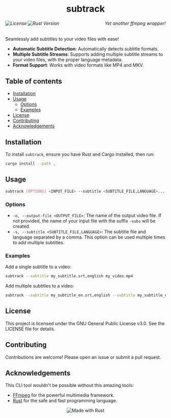 <h1 align="center">subtrack</h1>
<div>
    <h6 align="right">
        <img align="left" src="https://img.shields.io/badge/license-GPLv3-blue.svg" alt="License">
        <img align="left" src="https://img.shields.io/badge/rust-1.56%2B-orange.svg" alt="Rust Version">
        Yet another ffmpeg wrapper!
    </h6>
</div>

Seamlessly add subtitles to your video files with ease!

- **Automatic Subtitle Detection**: Automatically detects subtitle formats.
- **Multiple Subtitle Streams**: Supports adding multiple subtitle streams to your video files, with the proper language metadata.
- **Format Support**: Works with video formats like MP4 and MKV.

## Table of contents

- [Installation](#installation)
- [Usage](#usage)
  - [Options](#options)
  - [Examples](#examples)
- [License](#license)
- [Contributing](#contributing)
- [Acknowledgements](#acknowledgements)

## Installation

To install `subtrack`, ensure you have Rust and Cargo installed, then run:

```sh
cargo install --path .
```

## Usage

```sh
subtrack [OPTIONS] <INPUT_FILE> --subtitle <SUBTITLE_FILE,LANGUAGE>...
```

### Options

- `-o, --output-file <OUTPUT_FILE>`: The name of the output video file. If not provided, the name of your input file with the suffix `-subs` will be created.
- `-s, --subtitle <SUBTITLE_FILE,LANGUAGE>`: The subtitle file and language separated by a comma. This option can be used multiple times to add multiple subtitles.

### Examples

Add a single subtitle to a video:

```sh
subtrack --subtitle my_subtitle.srt,english my_video.mp4
```

Add multiple subtitles to a video:

```sh
subtrack --subtitle my_subtitle_en.srt,english --subtitle my_subtitle_es.srt,spanish my_video.mkv
```

## License

This project is licensed under the GNU General Public License v3.0. See the LICENSE file for details.

## Contributing

Contributions are welcome! Please open an issue or submit a pull request.

## Acknowledgements

This CLI tool wouldn't be possible without this amazing tools:

- [FFmpeg](https://ffmpeg.org/) for the powerful multimedia framework.
- [Rust](https://www.rust-lang.org/) for the safe and fast programming language.

<p align="center">
  <img src="https://img.shields.io/badge/made%20with-rust-blue.svg" alt="Made with Rust">
</p>
